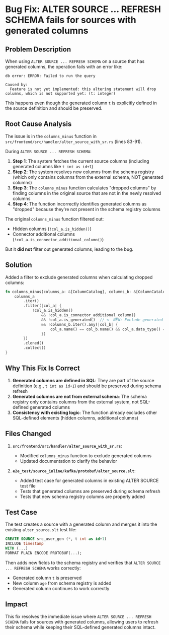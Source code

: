 # Bug Fix: ALTER SOURCE ... REFRESH SCHEMA fails for sources with generated columns

## Problem Description

When using `ALTER SOURCE ... REFRESH SCHEMA` on a source that has generated columns, the operation fails with an error like:

```
db error: ERROR: Failed to run the query

Caused by:
  Feature is not yet implemented: this altering statement will drop columns, which is not supported yet: (t: integer)
```

This happens even though the generated column `t` is explicitly defined in the source definition and should be preserved.

## Root Cause Analysis

The issue is in the `columns_minus` function in `src/frontend/src/handler/alter_source_with_sr.rs` (lines 83-91).

During `ALTER SOURCE ... REFRESH SCHEMA`:

1. **Step 1**: The system fetches the current source columns (including generated columns like `t int as id+1`)
2. **Step 2**: The system resolves new columns from the schema registry (which only contains columns from the external schema, NOT generated columns)
3. **Step 3**: The `columns_minus` function calculates "dropped columns" by finding columns in the original source that are not in the newly resolved columns
4. **Step 4**: The function incorrectly identifies generated columns as "dropped" because they're not present in the schema registry columns

The original `columns_minus` function filtered out:
- Hidden columns (`!col_a.is_hidden()`)
- Connector additional columns (`!col_a.is_connector_additional_column()`)

But it **did not** filter out generated columns, leading to the bug.

## Solution

Added a filter to exclude generated columns when calculating dropped columns:

```rust
fn columns_minus(columns_a: &[ColumnCatalog], columns_b: &[ColumnCatalog]) -> Vec<ColumnCatalog> {
    columns_a
        .iter()
        .filter(|col_a| {
            !col_a.is_hidden()
                && !col_a.is_connector_additional_column()
                && !col_a.is_generated()  // <- NEW: Exclude generated columns
                && !columns_b.iter().any(|col_b| {
                    col_a.name() == col_b.name() && col_a.data_type() == col_b.data_type()
                })
        })
        .cloned()
        .collect()
}
```

## Why This Fix Is Correct

1. **Generated columns are defined in SQL**: They are part of the source definition (e.g., `t int as id+1`) and should be preserved during schema refresh
2. **Generated columns are not from external schema**: The schema registry only contains columns from the external system, not SQL-defined generated columns
3. **Consistency with existing logic**: The function already excludes other SQL-defined elements (hidden columns, additional columns)

## Files Changed

1. **`src/frontend/src/handler/alter_source_with_sr.rs`**:
   - Modified `columns_minus` function to exclude generated columns
   - Updated documentation to clarify the behavior

2. **`e2e_test/source_inline/kafka/protobuf/alter_source.slt`**:
   - Added test case for generated columns in existing ALTER SOURCE test file
   - Tests that generated columns are preserved during schema refresh
   - Tests that new schema registry columns are properly added

## Test Case

The test creates a source with a generated column and merges it into the existing `alter_source.slt` test file:

```sql
CREATE SOURCE src_user_gen (*, t int as id+1)
INCLUDE timestamp
WITH (...)
FORMAT PLAIN ENCODE PROTOBUF(...);
```

Then adds new fields to the schema registry and verifies that `ALTER SOURCE ... REFRESH SCHEMA` works correctly:
- Generated column `t` is preserved
- New column `age` from schema registry is added
- Generated column continues to work correctly

## Impact

This fix resolves the immediate issue where `ALTER SOURCE ... REFRESH SCHEMA` fails for sources with generated columns, allowing users to refresh their schema while keeping their SQL-defined generated columns intact.